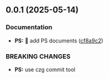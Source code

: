 ## 0.0.1 (2025-05-14)


### Documentation

* **PS:** :memo: add PS documents ([cf8a9c2](https://github.com/passwordgloo/vientiane/commit/cf8a9c2035b45fb8fa98c3456e9801db06b84bb0))


### BREAKING CHANGES

* **PS:** use czg commit tool







